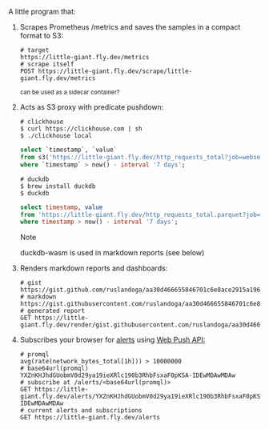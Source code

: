 A little program that:

1. Scrapes Prometheus /metrics and saves the samples in a compact format to S3:
   
   ```shell
   # target
   https://little-giant.fly.dev/metrics
   # scrape itself
   POST https://little-giant.fly.dev/scrape/little-giant.fly.dev/metrics
   ```
   <sup>can be used as a sidecar container?</sup>
   
1. Acts as S3 proxy with predicate pushdown:

   ```shell
   # clickhouse
   $ curl https://clickhouse.com | sh
   $ ./clickhouse local
   ```
   ```sql
   select `timestamp`, `value`
   from s3('https://little-giant.fly.dev/http_requests_total?job=webserver')
   where `timestamp` > now() - interval '7 days';
   ```
   ```shell
   # duckdb
   $ brew install duckdb
   $ duckdb
   ```
   ```sql
   select timestamp, value
   from 'https://little-giant.fly.dev/http_requests_total.parquet?job=webserver'
   where timestamp > now() - interval '7 days';
   ```

   > [!NOTE]
   > duckdb-wasm is used in markdown reports (see below)
   
1. Renders markdown reports and dashboards:

   ```shell
   # gist
   https://gist.github.com/ruslandoga/aa30d466655846701c6e8ace2915a196
   # markdown
   https://gist.githubusercontent.com/ruslandoga/aa30d466655846701c6e8ace2915a196/raw/f2e50e8d29d6946d7e56a0b58b796c1157911b39/report.md
   # generated report
   GET https://little-giant.fly.dev/render/gist.githubusercontent.com/ruslandoga/aa30d466655846701c6e8ace2915a196/raw/f2e50e8d29d6946d7e56a0b58b796c1157911b39/report.md
   ```

1. Subscribes your browser for [alerts](https://prometheus.io/docs/alerting/latest/overview/) using [Web Push API:](https://web.dev/explore/notifications)

   ```shell
   # promql
   avg(rate(network_bytes_total[1h])) > 10000000
   # base64url(promql)
   YXZnKHJhdGUobmV0d29ya19ieXRlc190b3RhbFsxaF0pKSA-IDEwMDAwMDAw
   # subscribe at /alerts/<base64url(promql)>
   GET https://little-giant.fly.dev/alerts/YXZnKHJhdGUobmV0d29ya19ieXRlc190b3RhbFsxaF0pKSA-IDEwMDAwMDAw
   # current alerts and subscriptions
   GET https://little-giant.fly.dev/alerts
   ```
